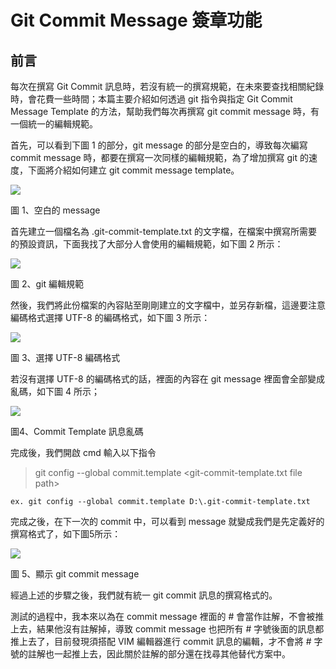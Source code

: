 # Git Commit Message 簽章功能

## 前言
每次在撰寫 Git Commit 訊息時，若沒有統一的撰寫規範，在未來要查找相關紀錄時，會花費一些時間；本篇主要介紹如何透過 git 指令與指定 Git Commit Message Template 的方法，幫助我們每次再撰寫 git commit message 時，有一個統一的編輯規範。

首先，可以看到下圖 1 的部分，git message 的部分是空白的，導致每次編寫 commit message 時，都要在撰寫一次同樣的編輯規範，為了增加撰寫 git 的速度，下面將介紹如何建立 git commit message template。

![](https://BingFengHung.github.io/Articles/Others/GitCommitMessage簽章功能/images/01.png)

圖 1、空白的 message

首先建立一個檔名為 .git-commit-template.txt 的文字檔，在檔案中撰寫所需要的預設資訊，下面我找了大部分人會使用的編輯規範，如下圖 2 所示：

![](https://BingFengHung.github.io/Articles/Others/GitCommitMessage簽章功能/images/02.png)

圖 2、git 編輯規範

然後，我們將此份檔案的內容貼至剛剛建立的文字檔中，並另存新檔，這邊要注意編碼格式選擇 UTF-8 的編碼格式，如下圖 3 所示：

![](https://BingFengHung.github.io/Articles/Others/GitCommitMessage簽章功能/images/03.png)

圖 3、選擇 UTF-8 編碼格式

若沒有選擇 UTF-8 的編碼格式的話，裡面的內容在 git message 裡面會全部變成亂碼，如下圖 4 所示；

![](https://BingFengHung.github.io/Articles/Others/GitCommitMessage簽章功能/images/04.png)

圖4、Commit Template 訊息亂碼

完成後，我們開啟 cmd 輸入以下指令

> git config --global commit.template <git-commit-template.txt file path>

`ex. git config --global commit.template D:\.git-commit-template.txt`

完成之後，在下一次的 commit 中，可以看到 message 就變成我們是先定義好的撰寫格式了，如下圖5所示：

![](https://BingFengHung.github.io/Articles/Others/GitCommitMessage簽章功能/images/05.png)

圖 5、顯示 git commit message

經過上述的步驟之後，我們就有統一 git commit 訊息的撰寫格式的。

測試的過程中，我本來以為在 commit message 裡面的 # 會當作註解，不會被推上去，結果他沒有註解掉，導致 commit message 也把所有 # 字號後面的訊息都推上去了，目前發現須搭配 VIM 編輯器進行 commit 訊息的編輯，才不會將 # 字號的註解也一起推上去，因此關於註解的部分還在找尋其他替代方案中。
